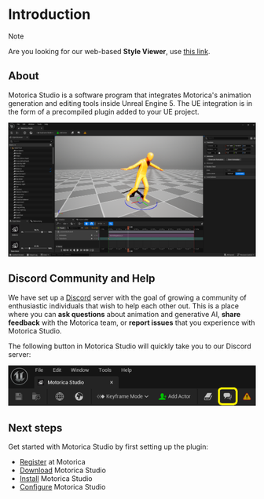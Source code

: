 # Introduction
> [!NOTE]
> Are you looking for our web-based **Style Viewer**, use [this link](http://mogen.motorica.ai).

## About

Motorica Studio is a software program that integrates Motorica's animation generation and editing tools inside Unreal Engine 5. The UE integration is in the form of a precompiled plugin added to your UE project.
<br>

![](../assets/images/motorica-studio-editor-example-1.png)

## Discord Community and Help

We have set up a [Discord](https://discord.com/invite/KWRqNzcjYA) server with the goal of growing a community of enthusiastic individuals that wish to help each other out. This is a place where you can **ask questions** about animation and generative AI, **share feedback** with the Motorica team, or **report issues** that you experience with Motorica Studio.

The following button in Motorica Studio will quickly take you to our Discord server:

![](../assets/images/motorica-studio-editor-toolbar-community-button.png)

## Next steps

Get started with Motorica Studio by first setting up the plugin:

- [Register](installing.md#register-at-motorica) at Motorica
- [Download](installing.md#download-motorica-studio) Motorica Studio
- [Install](installing.md#install-guides) Motorica Studio
- [Configure](installing.md#configure-motorica-studio) Motorica Studio
